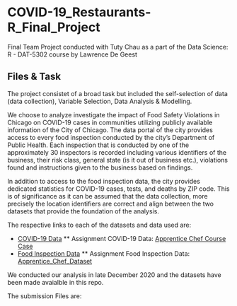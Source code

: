 # COVID-19_Restaurants-R_Final_Project
Final Team Project conducted with Tuty Chau as a part of the Data Science: R - DAT-5302 course by Lawrence De Geest 

## Files & Task
The project consistet of a broad task but included the self-selection of data (data collection), Variable Selection, Data Analysis & Modelling. 

We choose to analyze investigate the impact of Food Safety Violations in Chicago on COVID-19 cases in communities utilizing publicly available information of the City of Chicago. 
The data portal of the city provides access to every food inspection conducted by the city’s Department of Public Health. Each inspection that is conducted by one of the approximately 30 inspectors is recorded including various identifiers of the business, their risk class, general state (is it out of business etc.), violations found and instructions given to the business based on findings. 

In addition to access to the food inspection data, the city provides dedicated statistics for COVID-19 cases, tests, and deaths by ZIP code. This is of significance as it can be assumed that the data collection, more precisely the location identifiers are correct and align between the two datasets that provide the foundation of the analysis. 

The respective links to each of the datasets and data used are:

* [COVID-19 Data](https://data.cityofchicago.org/Health-Human-Services/COVID-19-Cases-Tests-and-Deaths-by-ZIP-Code/yhhz-zm2v)
** Assignment COVID-19 Data: [Apprentice Chef Course Case](https://github.com/maxlembke/ML_Classification_Apprentice_Chef/blob/main/Apprentice%20Chef%20Course%20Case.pdf)
* [Food Inspection Data](https://data.cityofchicago.org/Health-Human-Services/Food-Inspections/4ijn-s7e5/data) 
** Assignment Food Inspection Data: [Apprentice_Chef_Dataset](https://github.com/maxlembke/ML_Classification_Apprentice_Chef/blob/main/Apprentice_Chef_Dataset.xlsx)

We conducted our analysis in late December 2020 and the datasets have been made avaialble in this repo. 

The submission Files are: 

